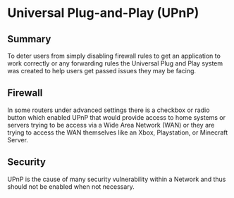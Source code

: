 # Universal Plug-and-Play (UPnP)

## Summary

To deter users from simply disabling firewall rules to get an application to work correctly or any forwarding rules the Universal Plug and Play system was created to help users get passed issues they may be facing.

## Firewall

In some routers under advanced settings there is a checkbox or radio button which enabled UPnP that would provide access to home systems or servers trying to be access via a Wide Area Network (WAN) or they are trying to access the WAN themselves like an Xbox, Playstation, or Minecraft Server.

## Security

UPnP is the cause of many security vulnerability within a Network and thus should not be enabled when not necessary.
